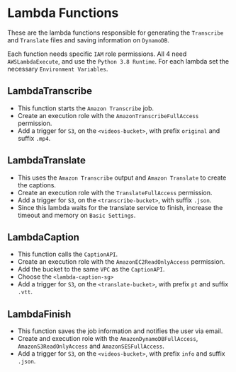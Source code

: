# Lambda Functions

These are the lambda functions responsible for generating the `Transcribe` and `Translate`
files and saving information on `DynamoDB`.

Each function needs specific `IAM` role permissions.
All 4 need `AWSLambdaExecute`, and use the `Python 3.8 Runtime`.
For each lambda set the necessary `Environment Variables`.

## LambdaTranscribe

* This function starts the `Amazon Transcribe` job.
* Create an execution role with the `AmazonTranscribeFullAccess` permission.
* Add a trigger for `S3`, on the `<videos-bucket>`, with prefix `original` and suffix `.mp4`.

## LambdaTranslate

* This uses the `Amazon Transcribe` output and `Amazon Translate` to create the captions.
* Create an execution role with the `TranslateFullAccess` permission.
* Add a trigger for `S3`, on the `<transcribe-bucket>`, with suffix `.json`.
* Since this lambda waits for the translate service to finish, increase the timeout and memory on `Basic Settings`.

## LambdaCaption

* This function calls the `CaptionAPI`.
* Create an execution role with the `AmazonEC2ReadOnlyAccess` permission.
* Add the bucket to the same `VPC` as the `CaptionAPI`.
* Choose the `<lambda-caption-sg>`
* Add a trigger for `S3`, on the `<translate-bucket>`, with prefix `pt` and suffix `.vtt`.

## LambdaFinish

* This function saves the job information and notifies the user via email.
* Create and execution role with the `AmazonDynamoDBFullAccess`, `AmazonS3ReadOnlyAccess` and `AmazonSESFullAccess`.
* Add a trigger for `S3`, on the `<videos-bucket>`, with prefix `info` and suffix `.json`.
